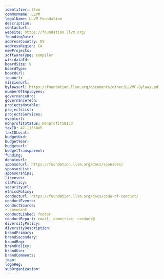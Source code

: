```yaml
---
identifier: llvm
commonName: LLVM
legalName: LLVM Foundation
description:
contacturl:
website: https://foundation.llvm.org/
foundingDate:
addressCountry: US
addressRegion: CA
newProjects:
softwareType: compiler
wikidataId:
boardSize: 9
boardType:
boardurl:
teamurl:
missionurl:
bylawsurl: https://foundation.llvm.org/documents/other/LLVMF-Bylaws.pdf
numberOfEmployees:
governanceOrg:
governanceTech:
projectsNotable:
projectsList:
projectsServices:
eventurl:
nonprofitStatus: Nonprofit501c3
taxID: 47-1136085
taxIDLocal:
budgetUsd:
budgetYear:
budgeturl:
budgetTransparent:
funding:
donateurl:
sponsorurl: https://foundation.llvm.org/docs/sponsors/
sponsorList:
sponsorships:
licenses:
claPolicy:
securityurl:
ethicsPolicy:
conducturl: https://foundation.llvm.org/docs/code-of-conduct/
conductEvents:
conductSource: 
- covenant
conductLinked: footer
conductReport: email; committee; conduct@
diversityPolicy:
diversityDescription:
brandPrimary:
brandSecondary:
brandReg:
brandPolicy:
brandUse:
brandComments:
logo:
logoReg:
subOrganization:
---
```


